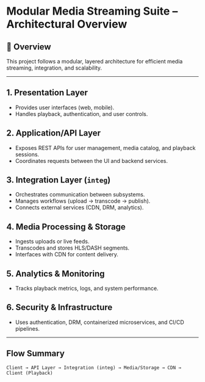 # Modular Media Streaming Suite – Architectural Overview

## 🧩 Overview
This project follows a modular, layered architecture for efficient media streaming, integration, and scalability.

---

## **1. Presentation Layer**
- Provides user interfaces (web, mobile).
- Handles playback, authentication, and user controls.

## **2. Application/API Layer**
- Exposes REST APIs for user management, media catalog, and playback sessions.
- Coordinates requests between the UI and backend services.

## **3. Integration Layer (`integ`)**
- Orchestrates communication between subsystems.
- Manages workflows (upload → transcode → publish).
- Connects external services (CDN, DRM, analytics).

## **4. Media Processing & Storage**
- Ingests uploads or live feeds.
- Transcodes and stores HLS/DASH segments.
- Interfaces with CDN for content delivery.

## **5. Analytics & Monitoring**
- Tracks playback metrics, logs, and system performance.

## **6. Security & Infrastructure**
- Uses authentication, DRM, containerized microservices, and CI/CD pipelines.

---

## **Flow Summary**
```
Client → API Layer → Integration (integ) → Media/Storage → CDN → Client (Playback)
```
